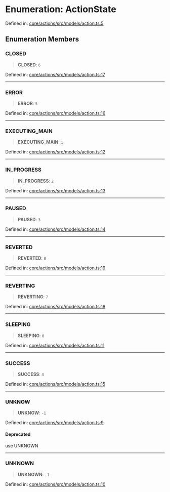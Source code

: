 # Enumeration: ActionState

Defined in: [core/actions/src/models/action.ts:5](https://github.com/LaWebcapsule/orbits/blob/926d7670e86e6f73526a4a346bafd3821a9bbf94/core/actions/src/models/action.ts#L5)

## Enumeration Members

### CLOSED

> **CLOSED**: `6`

Defined in: [core/actions/src/models/action.ts:17](https://github.com/LaWebcapsule/orbits/blob/926d7670e86e6f73526a4a346bafd3821a9bbf94/core/actions/src/models/action.ts#L17)

***

### ERROR

> **ERROR**: `5`

Defined in: [core/actions/src/models/action.ts:16](https://github.com/LaWebcapsule/orbits/blob/926d7670e86e6f73526a4a346bafd3821a9bbf94/core/actions/src/models/action.ts#L16)

***

### EXECUTING\_MAIN

> **EXECUTING\_MAIN**: `1`

Defined in: [core/actions/src/models/action.ts:12](https://github.com/LaWebcapsule/orbits/blob/926d7670e86e6f73526a4a346bafd3821a9bbf94/core/actions/src/models/action.ts#L12)

***

### IN\_PROGRESS

> **IN\_PROGRESS**: `2`

Defined in: [core/actions/src/models/action.ts:13](https://github.com/LaWebcapsule/orbits/blob/926d7670e86e6f73526a4a346bafd3821a9bbf94/core/actions/src/models/action.ts#L13)

***

### PAUSED

> **PAUSED**: `3`

Defined in: [core/actions/src/models/action.ts:14](https://github.com/LaWebcapsule/orbits/blob/926d7670e86e6f73526a4a346bafd3821a9bbf94/core/actions/src/models/action.ts#L14)

***

### REVERTED

> **REVERTED**: `8`

Defined in: [core/actions/src/models/action.ts:19](https://github.com/LaWebcapsule/orbits/blob/926d7670e86e6f73526a4a346bafd3821a9bbf94/core/actions/src/models/action.ts#L19)

***

### REVERTING

> **REVERTING**: `7`

Defined in: [core/actions/src/models/action.ts:18](https://github.com/LaWebcapsule/orbits/blob/926d7670e86e6f73526a4a346bafd3821a9bbf94/core/actions/src/models/action.ts#L18)

***

### SLEEPING

> **SLEEPING**: `0`

Defined in: [core/actions/src/models/action.ts:11](https://github.com/LaWebcapsule/orbits/blob/926d7670e86e6f73526a4a346bafd3821a9bbf94/core/actions/src/models/action.ts#L11)

***

### SUCCESS

> **SUCCESS**: `4`

Defined in: [core/actions/src/models/action.ts:15](https://github.com/LaWebcapsule/orbits/blob/926d7670e86e6f73526a4a346bafd3821a9bbf94/core/actions/src/models/action.ts#L15)

***

### ~~UNKNOW~~

> **UNKNOW**: `-1`

Defined in: [core/actions/src/models/action.ts:9](https://github.com/LaWebcapsule/orbits/blob/926d7670e86e6f73526a4a346bafd3821a9bbf94/core/actions/src/models/action.ts#L9)

#### Deprecated

use UNKNOWN

***

### UNKNOWN

> **UNKNOWN**: `-1`

Defined in: [core/actions/src/models/action.ts:10](https://github.com/LaWebcapsule/orbits/blob/926d7670e86e6f73526a4a346bafd3821a9bbf94/core/actions/src/models/action.ts#L10)
